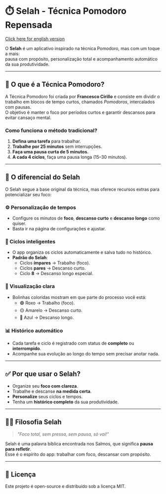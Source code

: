 # ⏱️ Selah - Técnica Pomodoro Repensada
[Click here for english version](README.md)

O **Selah** é um aplicativo inspirado na técnica Pomodoro, mas com um toque a mais:  
pausa com propósito, personalização total e acompanhamento automático da sua produtividade.  

---

## 🍅 O que é a Técnica Pomodoro?

A Técnica Pomodoro foi criada por **Francesco Cirillo** e consiste em dividir o trabalho em blocos de tempo curtos, chamados *Pomodoros*, intercalados com pausas.  
O objetivo é manter o foco por períodos curtos e garantir descansos para evitar cansaço mental.

### Como funciona o método tradicional?
1. **Defina uma tarefa** para trabalhar.  
2. **Trabalhe por 25 minutos** sem interrupções.  
3. **Faça uma pausa curta de 5 minutos.**  
4. **A cada 4 ciclos**, faça uma pausa longa (15–30 minutos).  

---

## 🚀 O diferencial do Selah

O Selah segue a base original da técnica, mas oferece recursos extras para potencializar seu foco:

### ⚙️ Personalização de tempos
- Configure os minutos de **foco**, **descanso curto** e **descanso longo** como quiser.  
- Basta ir na página de configurações e ajustar.  

### 🔁 Ciclos inteligentes
- O app organiza os ciclos automaticamente e salva tudo no histórico.  
- **Padrão do Selah**:
  - Ciclos **ímpares** → Trabalho (foco).  
  - Ciclos **pares** → Descanso curto.  
  - Ciclo **8** → Descanso longo especial.  

### 🍅 Visualização clara
- Bolinhas coloridas mostram em que parte do processo você está:  
  - 🟣 Roxo → Trabalho (foco).  
  - 🟡 Amarelo → Descanso curto.  
  - 🔵 Azul → Descanso longo.  

### 📊 Histórico automático
- Cada tarefa e ciclo é registrado com status de **completo** ou **interrompido**.  
- Acompanhe sua evolução ao longo do tempo sem precisar anotar nada.  

---

## ✅ Por que usar o Selah?
- Organize seu **foco com clareza**.  
- Trabalhe e descanse **na medida certa**.  
- **Personalize** seus ciclos e tempos.  
- Tenha um **histórico completo** da sua produtividade.  

---

## 🧘‍♂️ Filosofia Selah
> *"Foco total, sem pressa, sem pausa, só vai!"*  

Selah é uma palavra bíblica encontrada nos Salmos, que significa **pausa para refletir**.  
Esse é o espírito do app: trabalhar com foco, descansar com propósito.  

---

## 📜 Licença
Este projeto é open-source e distribuído sob a licença MIT.  
